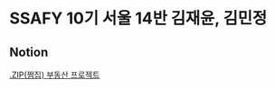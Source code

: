 # SSAFY 10기 서울 14반 김재윤, 김민정

## Notion
[.ZIP(쩜집) 부동산 프로젝트](https://www.notion.so/ZIP-SSAFY-98b85f46cc344b68a84d66974c22b873?pvs=4)

